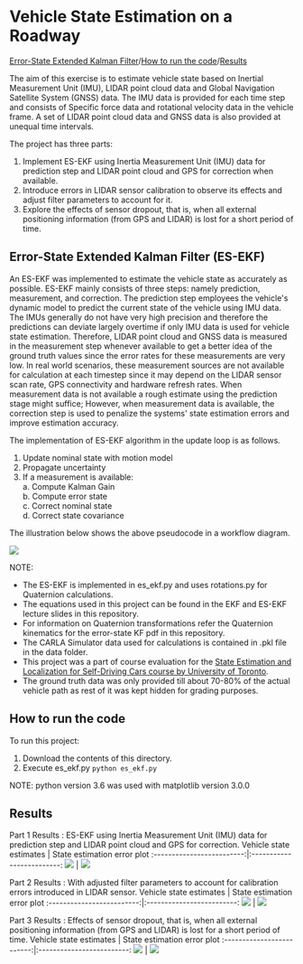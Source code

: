Vehicle State Estimation on a Roadway
===

[Error-State Extended Kalman Filter](#Error-State-Extended-Kalman-Filter)/[How to run the code](#How-to-run-the-code)/[Results](#Results)

The aim of this exercise is to estimate vehicle state based on Inertial Measurement Unit (IMU), LIDAR point cloud data and Global Navigation Satellite System (GNSS) data.
The IMU data is provided for each time step and consists of Specific force data and rotational velocity data in the vehicle frame. A set of LIDAR point cloud data and GNSS data is also provided at unequal time intervals.

The project has three parts:
1. Implement ES-EKF using Inertia Measurement Unit (IMU) data for prediction step and LIDAR point cloud and GPS for correction when available.
2. Introduce errors in LIDAR sensor calibration to observe its effects and adjust filter parameters to account for it.
3. Explore the effects of sensor dropout, that is, when all external positioning information (from GPS and LIDAR) is lost for a short period of time.

Error-State Extended Kalman Filter \(ES-EKF)
---
An ES-EKF was implemented to estimate the vehicle state as accurately as possible. ES-EKF mainly consists of three steps: namely prediction, measurement, and correction. The prediction step employees the vehicle's dynamic model to predict the current state of the vehicle using IMU data. The IMUs generally do not have very high precision and therefore the predictions can deviate largely overtime if only IMU data is used for vehicle state estimation. Therefore, LIDAR point cloud and GNSS data is measured in the measurement step whenever available to get a better idea of the ground truth values since the error rates for these measurements are very low. In real world scenarios, these measurement sources are not available for calculation at each timestep since it may depend on the LIDAR sensor scan rate, GPS connectivity and hardware refresh rates. When measurement data is not available a rough estimate using the prediction stage might suffice; However, when measurement data is available, the correction step is used to penalize the systems' state estimation errors and improve estimation accuracy.

The implementation of ES-EKF algorithm in the update loop is as follows.
1. Update nominal state with motion model
2. Propagate uncertainty
3. If a measurement is available:</br>
  a. Compute Kalman Gain</br>
  b. Compute error state</br>
  c. Correct nominal state</br>
  d. Correct state covariance

The illustration below shows the above pseudocode in a workflow diagram.

<img src='https://github.com/JagtapSagar/Self-Driving-Cars-Specialization/blob/main/State%20Estimation%20and%20Localization%20for%20Self-Driving%20Cars/Course2FinalProject/Images/ES_EKF.jpg'>
 

NOTE:
* The ES-EKF is implemented in es_ekf.py and uses rotations.py for Quaternion calculations.
* The equations used in this project can be found in the EKF and ES-EKF lecture slides in this repository.
* For information on Quaternion transformations refer the Quaternion kinematics for the error-state KF pdf in this repository.
* The CARLA Simulator data used for calculations is contained in .pkl file in the data folder.
* This project was a part of course evaluation for the [State Estimation and Localization for Self-Driving Cars course by University of Toronto](https://www.coursera.org/learn/state-estimation-localization-self-driving-cars?specialization=self-driving-cars).
* The ground truth data was only provided till about 70-80% of the actual vehicle path as rest of it was kept hidden for grading purposes.


How to run the code
---
To run this project:

1. Download the contents of this directory.
2. Execute es_ekf.py
    `python es_ekf.py`

NOTE: python version 3.6 was used with matplotlib version 3.0.0

Results
---
Part 1 Results : ES-EKF using Inertia Measurement Unit (IMU) data for prediction step and LIDAR point cloud and GPS for correction.
Vehicle state estimates | State estimation error plot
:-------------------------:|:-------------------------:
<img src='https://github.com/JagtapSagar/Self-Driving-Cars-Specialization/blob/main/State%20Estimation%20and%20Localization%20for%20Self-Driving%20Cars/Course2FinalProject/Images/Part_1.png'> | <img src='https://github.com/JagtapSagar/Self-Driving-Cars-Specialization/blob/main/State%20Estimation%20and%20Localization%20for%20Self-Driving%20Cars/Course2FinalProject/Images/Part_1_error_plots.png'>

Part 2 Results : With adjusted filter parameters to account for calibration errors introduced in LIDAR sensor.
Vehicle state estimates | State estimation error plot
:-------------------------:|:-------------------------:
<img src='https://github.com/JagtapSagar/Self-Driving-Cars-Specialization/blob/main/State%20Estimation%20and%20Localization%20for%20Self-Driving%20Cars/Course2FinalProject/Images/Part_2.png'> | <img src='https://github.com/JagtapSagar/Self-Driving-Cars-Specialization/blob/main/State%20Estimation%20and%20Localization%20for%20Self-Driving%20Cars/Course2FinalProject/Images/Part_2_error_plots.png'>

Part 3 Results : Effects of sensor dropout, that is, when all external positioning information (from GPS and LIDAR) is lost for a short period of time.
Vehicle state estimates | State estimation error plot
:-------------------------:|:-------------------------:
<img src='https://github.com/JagtapSagar/Self-Driving-Cars-Specialization/blob/main/State%20Estimation%20and%20Localization%20for%20Self-Driving%20Cars/Course2FinalProject/Images/Part_3.png'> | <img src='https://github.com/JagtapSagar/Self-Driving-Cars-Specialization/blob/main/State%20Estimation%20and%20Localization%20for%20Self-Driving%20Cars/Course2FinalProject/Images/Part_3_error_plots.png'>




